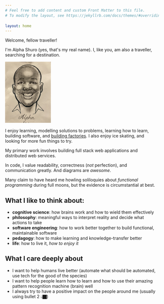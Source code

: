 ```yaml
---
# Feel free to add content and custom Front Matter to this file.
# To modify the layout, see https://jekyllrb.com/docs/themes/#overriding-theme-defaults

layout: home
---
```

Welcome, fellow traveller!

I'm Alpha Shuro (yes, that's my real name). I, like you, am also a traveller, searching for a destination.

<img src="./assets/selfie_small.jpg" alt="a picture of me" height=200>

I enjoy learning, modelling solutions to problems, learning how to learn, building software, and [building factories](https://www.factorio.com).
I also enjoy ice skating, and looking for more fun things to try.

My primary work involves building full stack web applications and distributed web services.

In code, I value readability, correctness (_not_ perfection), and communication greatly. And diagrams are _awesome_.

Many claim to have heard me howling soliloquies about _functional programming_ during full moons, but the evidence is circumstantial at best.

## What I like to think about:

- **cognitive science**: how brains work and how to wield them effectively
- **philosophy**: meaningful ways to interpret reality and decide what actions to take
- **software engineering**: how to work better together to build functional, maintainable software
- **pedagogy**: how to make learning and knowledge-transfer better
- **life**: how to live it, _how to enjoy it_

## What I care deeply about

- I want to help humans live better (automate what should be automated, use tech for the good of the species)
- I want to help people learn how to learn and how to use their amazing pattern recognition machine (brain) well
- I always try to have a positive impact on the people around me (usually using bullet 2 👆🏿)